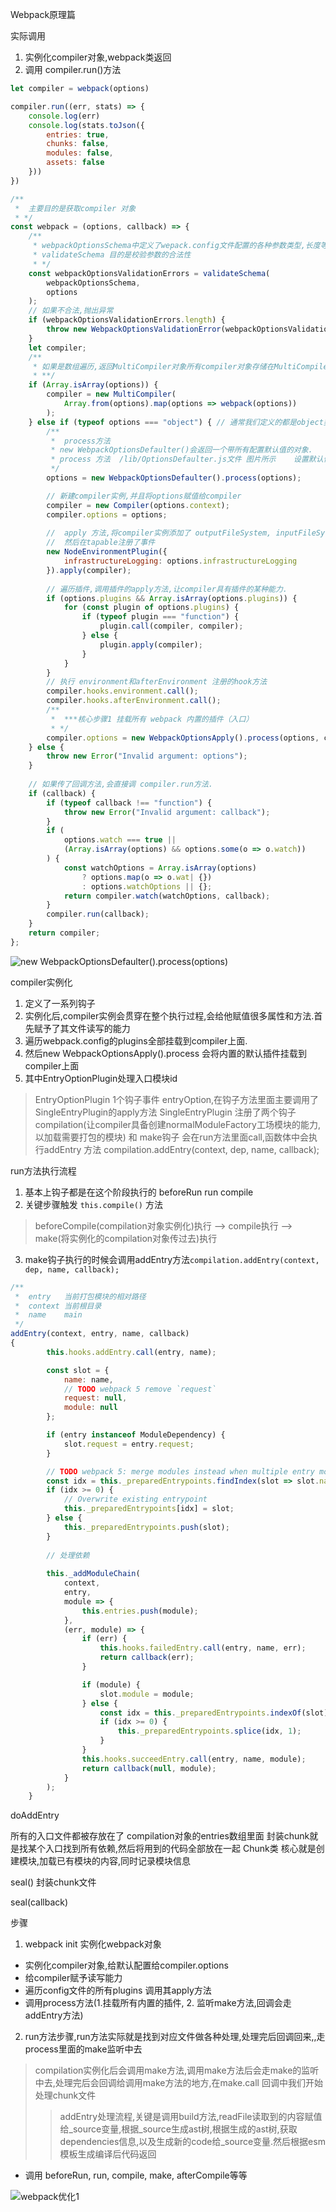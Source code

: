 Webpack原理篇

实际调用 
1. 实例化compiler对象,webpack类返回
2. 调用 compiler.run()方法
```javascript
let compiler = webpack(options)

compiler.run((err, stats) => {
    console.log(err)
    console.log(stats.toJson({
        entries: true,
        chunks: false,
        modules: false,
        assets: false
    }))
})
```

```javascript
/**
 *  主要目的是获取compiler 对象
 * */
const webpack = (options, callback) => {
    /**
     * webpackOptionsSchema中定义了wepack.config文件配置的各种参数类型,长度等合法性标准.
     * validateSchema 目的是校验参数的合法性
     * */
	const webpackOptionsValidationErrors = validateSchema(
		webpackOptionsSchema,
		options
	);
    // 如果不合法,抛出异常
	if (webpackOptionsValidationErrors.length) {
		throw new WebpackOptionsValidationError(webpackOptionsValidationErrors);
	}
	let compiler;
    /**
     * 如果是数组遍历,返回MultiCompiler对象所有compiler对象存储在MultiCompiler实例的compilers属性中
     * **/
	if (Array.isArray(options)) {
		compiler = new MultiCompiler(
			Array.from(options).map(options => webpack(options))
		);
	} else if (typeof options === "object") { // 通常我们定义的都是object类型
        /**
         *  process方法
         * new WebpackOptionsDefaulter()会返回一个带所有配置默认值的对象.
         * process 方法  /lib/OptionsDefaulter.js文件 图片所示    设置默认值. 
         */
        options = new WebpackOptionsDefaulter().process(options);

        // 新建compiler实例,并且将options赋值给compiler
		compiler = new Compiler(options.context);
		compiler.options = options;
        
        //  apply 方法,将compiler实例添加了 outputFileSystem, inputFileSystem, watchFileSystem方法,
        //  然后在tapable注册了事件
        new NodeEnvironmentPlugin({
			infrastructureLogging: options.infrastructureLogging
		}).apply(compiler);
        
        // 遍历插件,调用插件的apply方法,让compiler具有插件的某种能力.
		if (options.plugins && Array.isArray(options.plugins)) {
			for (const plugin of options.plugins) {
				if (typeof plugin === "function") {
					plugin.call(compiler, compiler);
				} else {
					plugin.apply(compiler);
				}
			}
		}
        // 执行 environment和afterEnvironment 注册的hook方法
		compiler.hooks.environment.call();
		compiler.hooks.afterEnvironment.call();
        /**
         *  ***核心步骤1 挂载所有 webpack 内置的插件（入口）
         * */
		compiler.options = new WebpackOptionsApply().process(options, compiler);
	} else {
		throw new Error("Invalid argument: options");
	}
    
    // 如果传了回调方法,会直接调 compiler.run方法.
	if (callback) {
		if (typeof callback !== "function") {
			throw new Error("Invalid argument: callback");
		}
		if (
			options.watch === true ||
			(Array.isArray(options) && options.some(o => o.watch))
		) {
			const watchOptions = Array.isArray(options)
				? options.map(o => o.wat| {})
				: options.watchOptions || {};
			return compiler.watch(watchOptions, callback);
		}
		compiler.run(callback);
	}
	return compiler;
};
```
![new WebpackOptionsDefaulter().process(options)](img_1.png)



compiler实例化
1. 定义了一系列钩子
2. 实例化后,compiler实例会贯穿在整个执行过程,会给他赋值很多属性和方法.首先赋予了其文件读写的能力
3. 遍历webpack.config的plugins全部挂载到compiler上面. 
4. 然后new WebpackOptionsApply().process 会将内置的默认插件挂载到compiler上面
5. 其中EntryOptionPlugin处理入口模块id
> EntryOptionPlugin 1个钩子事件  entryOption,在钩子方法里面主要调用了SingleEntryPlugin的apply方法
> SingleEntryPlugin 注册了两个钩子compilation(让compiler具备创建normalModuleFactory工场模块的能力,以加载需要打包的模块) 和 
> make钩子 会在run方法里面call,函数体中会执行addEntry 方法	compilation.addEntry(context, dep, name, callback);


run方法执行流程

1. 基本上钩子都是在这个阶段执行的  beforeRun  run compile
2. 关键步骤触发 `this.compile()` 方法
> beforeCompile(compilation对象实例化)执行 --> compile执行 --> make(将实例化的compilation对象传过去)执行
3. make钩子执行的时候会调用addEntry方法`compilation.addEntry(context, dep, name, callback);`
```javascript
/**
 *  entry   当前打包模块的相对路径
 *  context 当前根目录
 *  name    main
 */
addEntry(context, entry, name, callback)
{
		this.hooks.addEntry.call(entry, name);

		const slot = {
			name: name,
			// TODO webpack 5 remove `request`
			request: null,
			module: null
		};

		if (entry instanceof ModuleDependency) {
			slot.request = entry.request;
		}

		// TODO webpack 5: merge modules instead when multiple entry modules are supported
		const idx = this._preparedEntrypoints.findIndex(slot => slot.name === name);
		if (idx >= 0) {
			// Overwrite existing entrypoint
			this._preparedEntrypoints[idx] = slot;
		} else {
			this._preparedEntrypoints.push(slot);
		}
        
        // 处理依赖
      
		this._addModuleChain(
			context,
			entry,
			module => {
				this.entries.push(module);
			},
			(err, module) => {
				if (err) {
					this.hooks.failedEntry.call(entry, name, err);
					return callback(err);
				}

				if (module) {
					slot.module = module;
				} else {
					const idx = this._preparedEntrypoints.indexOf(slot);
					if (idx >= 0) {
						this._preparedEntrypoints.splice(idx, 1);
					}
				}
				this.hooks.succeedEntry.call(entry, name, module);
				return callback(null, module);
			}
		);
	}
```

doAddEntry  


所有的入口文件都被存放在了 compilation对象的entries数组里面
封装chunk就是找某个入口找到所有依赖,然后将用到的代码全部放在一起
Chunk类 核心就是创建模块,加载已有模块的内容,同时记录模块信息

 seal() 封装chunk文件
 
seal(callback)



步骤
1. webpack init  实例化webpack对象
 - 实例化compiler对象,给默认配置给compiler.options
 - 给compiler赋予读写能力
 - 遍历config文件的所有plugins 调用其apply方法
 - 调用process方法(1.挂载所有内置的插件, 2. 监听make方法,回调会走addEntry方法)
2. run方法步骤,run方法实际就是找到对应文件做各种处理,处理完后回调回来,,走process里面的make监听中去
> compilation实例化后会调用make方法,调用make方法后会走make的监听中去,处理完后会回调给调用make方法的地方,在make.call 回调中我们开始处理chunk文件
> > addEntry处理流程,关键是调用build方法,readFile读取到的内容赋值给_source变量,根据_source生成ast树,根据生成的ast树,获取dependencies信息,以及生成新的code给_source变量.然后根据esm模板生成编译后代码返回
 - 调用 beforeRun, run, compile, make, afterCompile等等





![webpack优化1](https://juejin.cn/post/7083519723484708878)